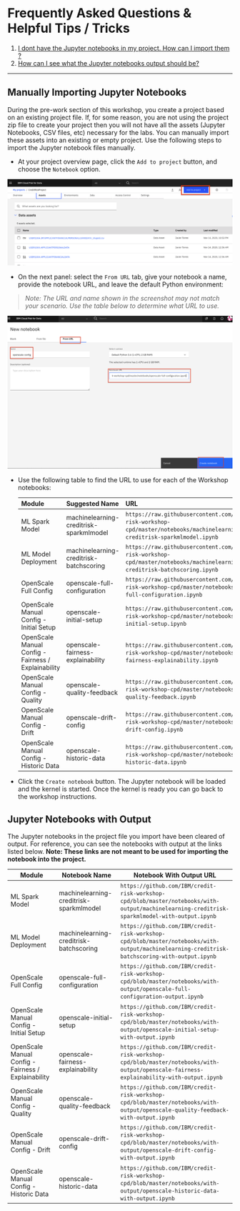 # Frequently Asked Questions & Helpful Tips / Tricks

1. [I dont have the Jupyter notebooks in my project. How can I import them ?](#manually-importing-jupyter-notebooks)
1. [How can I see what the Jupyter notebooks output should be?](#jupyter-notebooks-with-output)

***

## Manually Importing Jupyter Notebooks

During the pre-work section of this workshop, you create a project based on an existing project file. If, for some reason, you are not using the project zip file to create your project then you will not have all the assets (Jupyter Notebooks, CSV files, etc) necessary for the labs. You can manually import these assets into an existing or empty project. Use the following steps to import the Jupyter notebook files manually.

* At your project overview page, click the `Add to project` button, and choose the `Notebook` option.

![Add to project](../.gitbook/assets/images/general/project-add-assets-to-project.png)

* On the next panel: select the `From URL` tab, give your notebook a name, provide the notebook URL, and leave the default Python environment:

>*Note: The URL and name shown in the screenshot may not match your scenario. Use the table below to determine what URL to use.*

![Add notebook name and URL](../.gitbook/assets/images/openscale/openscale-add-notebook-url.png)

* Use the following table to find the URL to use for each of the Workshop notebooks:

  | Module | Suggested Name | URL |
  | - | - | - |
  | ML Spark Model | machinelearning-creditrisk-sparkmlmodel | `https://raw.githubusercontent.com/IBM/credit-risk-workshop-cpd/master/notebooks/machinelearning-creditrisk-sparkmlmodel.ipynb` |
  | ML Model Deployment | machinelearning-creditrisk-batchscoring | `https://raw.githubusercontent.com/IBM/credit-risk-workshop-cpd/master/notebooks/machinelearning-creditrisk-batchscoring.ipynb` |
  | OpenScale Full Config | openscale-full-configuration | `https://raw.githubusercontent.com/IBM/credit-risk-workshop-cpd/master/notebooks/openscale-full-configuration.ipynb` |
  | OpenScale Manual Config - Initial Setup| openscale-initial-setup | `https://raw.githubusercontent.com/IBM/credit-risk-workshop-cpd/master/notebooks/openscale-initial-setup.ipynb` |
  | OpenScale Manual Config - Fairness / Explainability | openscale-fairness-explainability | `https://raw.githubusercontent.com/IBM/credit-risk-workshop-cpd/master/notebooks/openscale-fairness-explainability.ipynb` |
  | OpenScale Manual Config - Quality | openscale-quality-feedback | `https://raw.githubusercontent.com/IBM/credit-risk-workshop-cpd/master/notebooks/openscale-quality-feedback.ipynb` |
  | OpenScale Manual Config - Drift| openscale-drift-config | `https://raw.githubusercontent.com/IBM/credit-risk-workshop-cpd/master/notebooks/openscale-drift-config.ipynb` |
  | OpenScale Manual Config - Historic Data| openscale-historic-data | `https://raw.githubusercontent.com/IBM/credit-risk-workshop-cpd/master/notebooks/openscale-historic-data.ipynb` |

* Click the `Create notebook` button. The Jupyter notebook will be loaded and the kernel is started. Once the kernel is ready you can go back to the workshop instructions.

## Jupyter Notebooks with Output

The Jupyter notebooks in the project file you import have been cleared of output. For reference, you can see the notebooks with output at the links listed below. **Note: These links are not meant to be used for importing the notebook into the project.**

  | Module | Notebook Name | Notebook With Output URL |
  | - | - | - |
  | ML Spark Model | machinelearning-creditrisk-sparkmlmodel | `https://github.com/IBM/credit-risk-workshop-cpd/blob/master/notebooks/with-output/machinelearning-creditrisk-sparkmlmodel-with-output.ipynb` |
  | ML Model Deployment | machinelearning-creditrisk-batchscoring | `https://github.com/IBM/credit-risk-workshop-cpd/blob/master/notebooks/with-output/machinelearning-creditrisk-batchscoring-with-output.ipynb` |
  | OpenScale Full Config | openscale-full-configuration | `https://github.com/IBM/credit-risk-workshop-cpd/blob/master/notebooks/with-output/openscale-full-configuration-output.ipynb` |
  | OpenScale Manual Config - Initial Setup| openscale-initial-setup | `https://github.com/IBM/credit-risk-workshop-cpd/blob/master/notebooks/with-output/openscale-initial-setup-with-output.ipynb` |
  | OpenScale Manual Config - Fairness / Explainability | openscale-fairness-explainability | `https://github.com/IBM/credit-risk-workshop-cpd/blob/master/notebooks/with-output/openscale-fairness-explainability-with-output.ipynb` |
  | OpenScale Manual Config - Quality | openscale-quality-feedback | `https://github.com/IBM/credit-risk-workshop-cpd/blob/master/notebooks/with-output/openscale-quality-feedback-with-output.ipynb` |
  | OpenScale Manual Config - Drift| openscale-drift-config | `https://github.com/IBM/credit-risk-workshop-cpd/blob/master/notebooks/with-output/openscale-drift-config-with-output.ipynb` |
  | OpenScale Manual Config - Historic Data| openscale-historic-data | `https://github.com/IBM/credit-risk-workshop-cpd/blob/master/notebooks/with-output/openscale-historic-data-with-output.ipynb` |
